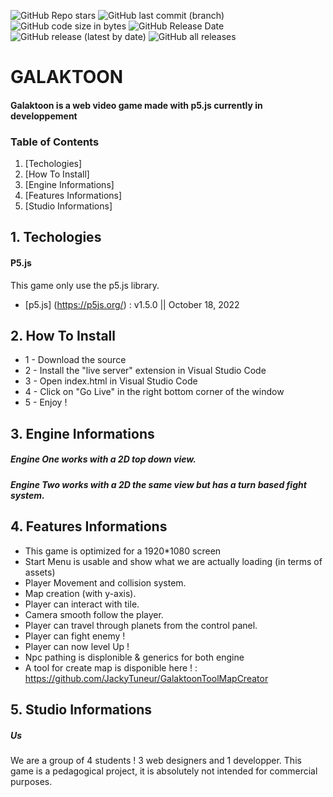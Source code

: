 ![GitHub Repo stars](https://img.shields.io/github/stars/jackytuneur/galaktoon?style=for-the-badge) ![GitHub last commit (branch)](https://img.shields.io/github/last-commit/jackytuneur/galaktoon/main?style=for-the-badge) ![GitHub code size in bytes](https://img.shields.io/github/languages/code-size/JackyTUneur/galaktoon?style=for-the-badge) ![GitHub Release Date](https://img.shields.io/github/release-date/jackytuneur/galaktoon?style=for-the-badge) ![GitHub release (latest by date)](https://img.shields.io/github/v/release/jackytuneur/galaktoon?style=for-the-badge) ![GitHub all releases](https://img.shields.io/github/downloads/jackytuneur/galaktoon/total?style=for-the-badge)

# GALAKTOON
#### Galaktoon is a web video game made with p5.js currently in developpement

### Table of Contents

1. [Techologies]
2. [How To Install]
2. [Engine Informations]
3. [Features Informations]
4. [Studio Informations]

## 1. Techologies

#### P5.js

This game only use the p5.js library.
* [p5.js] (https://p5js.org/) : v1.5.0 || October 18, 2022

## 2. How To Install

* 1 - Download the source
* 2 - Install the "live server" extension in Visual Studio Code
* 3 - Open index.html in Visual Studio Code 
* 4 - Click on "Go Live" in the right bottom corner of the window
* 5 - Enjoy !

## 3. Engine Informations

##### Engine One works with a 2D top down view.

##### Engine Two works with a 2D the same view but has a turn based fight system.

## 4. Features Informations

* This game is optimized for a 1920*1080 screen
* Start Menu is usable and show what we are actually loading (in terms of assets)
* Player Movement and collision system.
* Map creation (with y-axis). 
* Player can interact with tile.
* Camera smooth follow the player.
* Player can travel through planets from the control panel.
* Player can fight enemy !
* Player can now level Up ! 
* Npc pathing is displonible & generics for both engine
* A tool for create map is disponible here ! : https://github.com/JackyTuneur/GalaktoonToolMapCreator

## 5. Studio Informations

##### Us

We are a group of 4 students ! 3 web designers and 1 developper. This game is a pedagogical project, it is absolutely not intended for commercial purposes.

